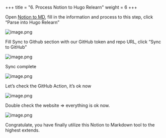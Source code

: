 +++
title = "6. Process Notion to Hugo Relearn"
weight = 6
+++


Open [Notion to MD](https://notion-to-md.bamidev.com/), fill in the information and process to this step, click “Parse into Hugo Relearn”


![image.png](https://prod-files-secure.s3.us-west-2.amazonaws.com/d5da4832-3825-4b06-9f7d-86c687d890a2/759bcca1-cc2e-4830-a166-1e418a28b1f0/image.png?X-Amz-Algorithm=AWS4-HMAC-SHA256&X-Amz-Content-Sha256=UNSIGNED-PAYLOAD&X-Amz-Credential=AKIAT73L2G45HZZMZUHI%2F20240907%2Fus-west-2%2Fs3%2Faws4_request&X-Amz-Date=20240907T191937Z&X-Amz-Expires=3600&X-Amz-Signature=1c9011d50e8c67bfca733326d627cc5626dcc39d07c6f94e6d666f189292912e&X-Amz-SignedHeaders=host&x-id=GetObject)


Fill Sync to Github section with our GitHub token and repo URL, click “Sync to GitHub”


![image.png](https://prod-files-secure.s3.us-west-2.amazonaws.com/d5da4832-3825-4b06-9f7d-86c687d890a2/ad466691-c03c-4a6d-91aa-dd71c4d0081f/image.png?X-Amz-Algorithm=AWS4-HMAC-SHA256&X-Amz-Content-Sha256=UNSIGNED-PAYLOAD&X-Amz-Credential=AKIAT73L2G45HZZMZUHI%2F20240907%2Fus-west-2%2Fs3%2Faws4_request&X-Amz-Date=20240907T191937Z&X-Amz-Expires=3600&X-Amz-Signature=590b009957f9e3a216dcfa4eaa7d4e278dd3cfb2b73461f60496853e2402b6db&X-Amz-SignedHeaders=host&x-id=GetObject)


Sync complete


![image.png](https://prod-files-secure.s3.us-west-2.amazonaws.com/d5da4832-3825-4b06-9f7d-86c687d890a2/72e41edd-c005-4aae-a1ce-76e754204400/image.png?X-Amz-Algorithm=AWS4-HMAC-SHA256&X-Amz-Content-Sha256=UNSIGNED-PAYLOAD&X-Amz-Credential=AKIAT73L2G45HZZMZUHI%2F20240907%2Fus-west-2%2Fs3%2Faws4_request&X-Amz-Date=20240907T191937Z&X-Amz-Expires=3600&X-Amz-Signature=1cdc8bbade728005fcdc326e07b2805403013b5107a0acbde0c4f2598489376d&X-Amz-SignedHeaders=host&x-id=GetObject)


Let’s check the GitHub Action, it’s ok now


![image.png](https://prod-files-secure.s3.us-west-2.amazonaws.com/d5da4832-3825-4b06-9f7d-86c687d890a2/5a8ded45-b080-4c71-90d3-b9da7e446bf7/image.png?X-Amz-Algorithm=AWS4-HMAC-SHA256&X-Amz-Content-Sha256=UNSIGNED-PAYLOAD&X-Amz-Credential=AKIAT73L2G45HZZMZUHI%2F20240907%2Fus-west-2%2Fs3%2Faws4_request&X-Amz-Date=20240907T191937Z&X-Amz-Expires=3600&X-Amz-Signature=a4a149d146ed081ced257f8b4985117a84cf6c6c7648e51296bfc75f44a70c91&X-Amz-SignedHeaders=host&x-id=GetObject)


Double check the website ⇒ everything is ok now.


![image.png](https://prod-files-secure.s3.us-west-2.amazonaws.com/d5da4832-3825-4b06-9f7d-86c687d890a2/d97afbf9-08e9-4ce0-b03c-98b9bff482d0/image.png?X-Amz-Algorithm=AWS4-HMAC-SHA256&X-Amz-Content-Sha256=UNSIGNED-PAYLOAD&X-Amz-Credential=AKIAT73L2G45HZZMZUHI%2F20240907%2Fus-west-2%2Fs3%2Faws4_request&X-Amz-Date=20240907T191937Z&X-Amz-Expires=3600&X-Amz-Signature=7514f53ccd6ff0f73f39a97e28d65522a12857a03f1ff30b1dd87a23134886f5&X-Amz-SignedHeaders=host&x-id=GetObject)


Congratulate, you have finally utilize this Notion to Markdown tool to the highest extends.


